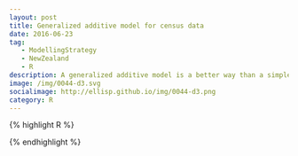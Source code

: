 ```yaml
---
layout: post
title: Generalized additive model for census data
date: 2016-06-23
tag: 
   - ModellingStrategy
   - NewZealand
   - R
description: A generalized additive model is a better way than a simple linear model for
image: /img/0044-d3.svg
socialimage: http://ellisp.github.io/img/0044-d3.png
category: R
---
```




{% highlight R %} 




{% endhighlight %} 